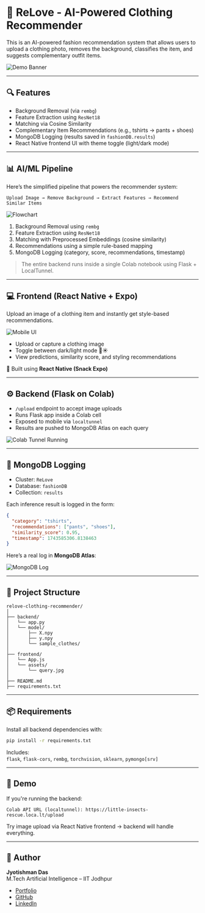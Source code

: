 # 👕 ReLove - AI-Powered Clothing Recommender

This is an AI-powered fashion recommendation system that allows users to upload a clothing photo, removes the background, classifies the item, and suggests complementary outfit items.

![Demo Banner](https://github.com/rishi02102017/relove-clothing-recommender/blob/main/banner.png)

---

## 🔍 Features
- Background Removal (via `rembg`)
- Feature Extraction using `ResNet18`
- Matching via Cosine Similarity
- Complementary Item Recommendations (e.g., tshirts → pants + shoes)
- MongoDB Logging (results saved in `fashionDB.results`)
- React Native frontend UI with theme toggle (light/dark mode)

---

## 📊 AI/ML Pipeline

Here’s the simplified pipeline that powers the recommender system:

```
Upload Image → Remove Background → Extract Features → Recommend Similar Items
```

![Flowchart](https://github.com/rishi02102017/relove-clothing-recommender/blob/main/ai_pipeline.jpg)

1. Background Removal using `rembg`
2. Feature Extraction using `ResNet18`
3. Matching with Preprocessed Embeddings (cosine similarity)
4. Recommendations using a simple rule-based mapping
5. MongoDB Logging (category, score, recommendations, timestamp)

> The entire backend runs inside a single Colab notebook using Flask + LocalTunnel.

---

## 💻 Frontend (React Native + Expo)

Upload an image of a clothing item and instantly get style-based recommendations.

![Mobile UI](https://github.com/rishi02102017/relove-clothing-recommender/blob/main/mobile_ui.jpeg)

- Upload or capture a clothing image
- Toggle between dark/light mode 🌙☀️
- View predictions, similarity score, and styling recommendations

📱 Built using **React Native (Snack Expo)**

---

## ⚙️ Backend (Flask on Colab)
- `/upload` endpoint to accept image uploads
- Runs Flask app inside a Colab cell
- Exposed to mobile via `localtunnel`
- Results are pushed to MongoDB Atlas on each query

![Colab Tunnel Running](https://github.com/rishi02102017/relove-clothing-recommender/blob/main/tunnel_running.png)

---

## 🧬 MongoDB Logging

- Cluster: `ReLove`
- Database: `fashionDB`
- Collection: `results`

Each inference result is logged in the form:

```json
{
  "category": "tshirts",
  "recommendations": ["pants", "shoes"],
  "similarity_score": 0.95,
  "timestamp": 1743585306.8138463
}
```

Here’s a real log in **MongoDB Atlas**:

![MongoDB Log](https://github.com/rishi02102017/relove-clothing-recommender/blob/main/mongo_log.png)

---

## 📁 Project Structure

```
relove-clothing-recommender/
│
├── backend/
│   └── app.py                 
│   └── model/
│       ├── X.npy             
│       ├── y.npy             
│       └── sample_clothes/   
│
├── frontend/
│   └── App.js                
│   └── assets/
│       └── query.jpg         
│
├── README.md                
├── requirements.txt                        
```

---

## 📦 Requirements

Install all backend dependencies with:

```bash
pip install -r requirements.txt
```

Includes:  
`flask`, `flask-cors`, `rembg`, `torchvision`, `sklearn`, `pymongo[srv]`

---

## 🚀 Demo

If you're running the backend:

```
Colab API URL (localtunnel): https://little-insects-rescue.loca.lt/upload
```

Try image upload via React Native frontend → backend will handle everything.

---

## 👤 Author

**Jyotishman Das**  
M.Tech Artificial Intelligence – IIT Jodhpur  

- [Portfolio](https://my-portfolio-jyotishman-das-projects.vercel.app)  
- [GitHub](https://github.com/rishi02102017)  
- [LinkedIn](https://www.linkedin.com/in/jyotishmandas85p/)
